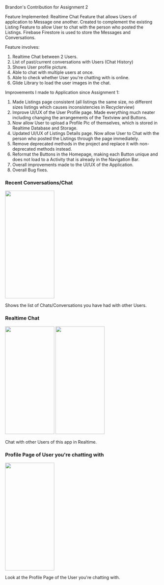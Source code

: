 Brandon's Contribution for Assignment 2

Feature Implemented: Realtime Chat Feature that allows Users of application to Message one another. 
Created to complement the existing Listing Feature to allow User to chat with the person who posted the Listings. 
Firebase Firestore is used to store the Messages and Conversations.

Feature involves:

1. Realtime Chat between 2 Users.
2. List of past/current conversations with Users (Chat History)
3. Shows User profile picture.
4. Able to chat with multiple users at once.
5. Able to check whether User you're chatting with is online.
6. Glide Library to load the user images in the chat.

Improvements I made to Application since Assignment 1:

1. Made Listings page consistent (all listings the same size, no different sizes listings which causes inconsistencies in Recyclerview)
2. Improve UI/UX of the User Profile page. Made everything much neater including changing the arrangements of the Textview and Buttons.
3. Now allow User to upload a Profile Pic of themselves, which is stored in Realtime Database and Storage.
4. Updated UI/UX of Listings Details page. Now allow User to Chat with the person who posted the Listings through the page immediately.
5. Remove deprecated methods in the project and replace it with non-deprecated methods instead.
6. Reformat the Buttons in the Homepage, making each Button unique and does not load to a Activity that is already in the Navigation Bar. 
7. Overall improvements made to the UI/UX of the Application.
8. Overall Bug fixes.

### Recent Conversations/Chat
<img src="https://user-images.githubusercontent.com/104063681/182048348-689a3bb5-bcf8-4b40-87dc-6e93b1039b07.png" width="160" height="350">

Shows the list of Chats/Conversations you have had with other Users.

### Realtime Chat
<img src="https://user-images.githubusercontent.com/104063681/182048225-26eb49a3-6d66-4df8-b74d-fbdb884b4158.png" width="160" height="350">  <img src="https://user-images.githubusercontent.com/104063681/182048232-c9c28799-8cfb-4259-ac69-63b28536b0f0.png" width="160" height="350">

Chat with other Users of this app in Realtime.

### Profile Page of User you're chatting with
<img src="https://user-images.githubusercontent.com/104063681/182048414-749a568a-0b1e-4fec-9391-f77a46784fa9.png" width="160" height="350">

Look at the Profile Page of the User you're chatting with.
